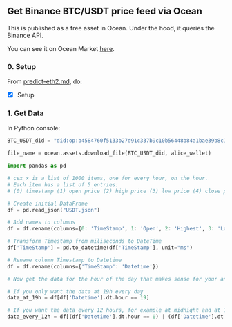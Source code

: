 ## Get Binance BTC/USDT price feed via Ocean

This is published as a free asset in Ocean. Under the hood, it queries the Binance API.

You can see it on Ocean Market [here](https://market.oceanprotocol.com/asset/did:op:b4584760f5133b27d91c337b9c10b56448b84a1bae39b8c1037d0de33023b4dc).

### 0. Setup

From [predict-eth2.md](../predict-eth/blob/main/challenges/main2.md), do:

- [x] Setup

### 1. Get Data

In Python console:

```python
BTC_USDT_did = "did:op:b4584760f5133b27d91c337b9c10b56448b84a1bae39b8c1037d0de33023b4dc"

file_name = ocean.assets.download_file(BTC_USDT_did, alice_wallet)

import pandas as pd

# cex_x is a list of 1000 items, one for every hour, on the hour.
# Each item has a list of 5 entries:
# (0) timestamp (1) open price (2) high price (3) low price (4) close price

# Create initial DataFrame
df = pd.read_json("USDT.json")

# Add names to columns
df = df.rename(columns={0: 'TimeStamp', 1: 'Open', 2: 'Highest', 3: 'Lowest', 4: 'Close', 5: 'Volume'})

# Transform Timestamp from miliseconds to DateTime
df['TimeStamp'] = pd.to_datetime(df['TimeStamp'], unit="ms")

# Rename column Timestamp to Datetime
df = df.rename(columns={'TimeStamp': 'Datetime'})

# Now get the data for the hour of the day that makes sense for your analysis

# If you only want the data at 19h every day
data_at_19h = df[df['Datetime'].dt.hour == 19]

# If you want the data every 12 hours, for example at midnight and at 12h every day
data_every_12h = df[(df['Datetime'].dt.hour == 0) | (df['Datetime'].dt.hour == 12)]
```
